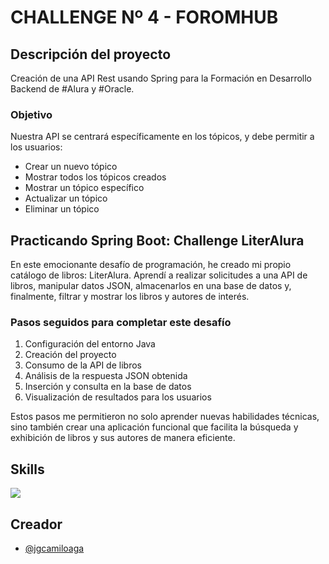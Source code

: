 # CHALLENGE Nº 4 - FOROMHUB

## Descripción del proyecto

Creación de una API Rest usando Spring para la Formación en Desarrollo Backend de #Alura y #Oracle.

### Objetivo

Nuestra API se centrará específicamente en los tópicos, y debe permitir a los usuarios:

- Crear un nuevo tópico
- Mostrar todos los tópicos creados
- Mostrar un tópico específico
- Actualizar un tópico
- Eliminar un tópico

## Practicando Spring Boot: Challenge LiterAlura

En este emocionante desafío de programación, he creado mi propio catálogo de libros: LiterAlura. Aprendí a realizar solicitudes a una API de libros, manipular datos JSON, almacenarlos en una base de datos y, finalmente, filtrar y mostrar los libros y autores de interés.

### Pasos seguidos para completar este desafío

1. Configuración del entorno Java
2. Creación del proyecto
3. Consumo de la API de libros
4. Análisis de la respuesta JSON obtenida
5. Inserción y consulta en la base de datos
6. Visualización de resultados para los usuarios

Estos pasos me permitieron no solo aprender nuevas habilidades técnicas, sino también crear una aplicación funcional que facilita la búsqueda y exhibición de libros y sus autores de manera eficiente.

## Skills
<a href="https://skillicons.dev">
    <img src="https://skillicons.dev/icons?i=java,spring,maven,mysql&perline=12"/>
</a>

## Creador
- [@jgcamiloaga](https://www.github.com/jgcamiloaga)
